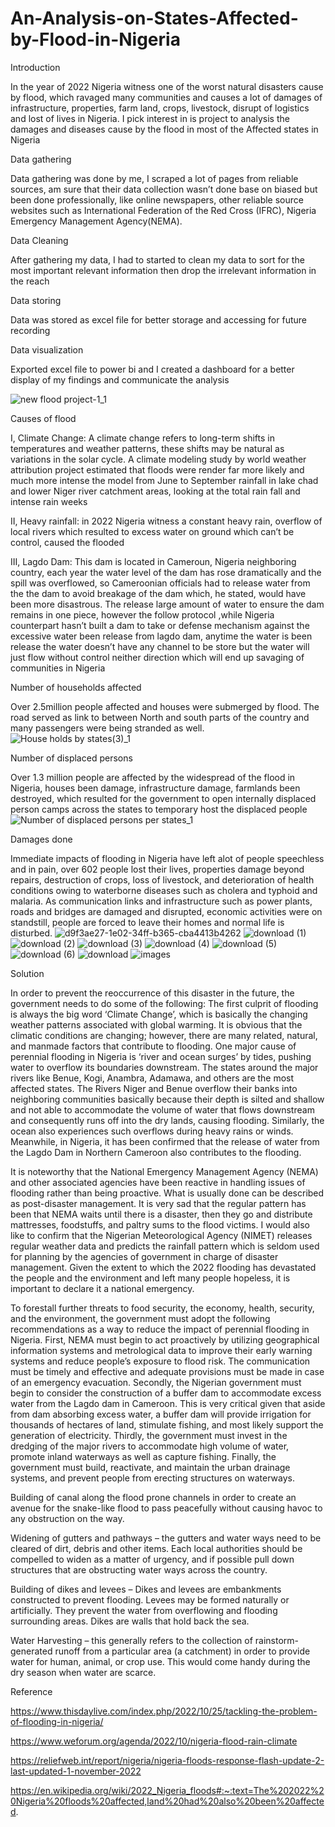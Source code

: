 # An-Analysis-on-States-Affected-by-Flood-in-Nigeria
Introduction

In the year of 2022 Nigeria witness one of the worst natural disasters cause by flood, which ravaged many communities and causes a lot of damages of infrastructure, properties, farm land, crops, livestock, disrupt of logistics and lost of lives in Nigeria.
I pick interest in is project to analysis the damages and diseases cause by the flood in most of the Affected states in Nigeria 

Data gathering

Data gathering was done by me, I scraped a lot of pages from reliable sources, am sure that their data collection wasn’t done base on biased but been done professionally, like online newspapers, other reliable source websites such as International Federation of the Red Cross (IFRC), Nigeria Emergency Management Agency(NEMA).

Data Cleaning

After gathering my data, I had to started to clean my data to sort for the most important relevant information then drop the irrelevant information in the reach

Data storing 

Data was stored as excel file for better storage and accessing for future recording

Data visualization 

Exported excel file to power bi and I created a dashboard for a better display of my findings and communicate the analysis

![new flood project-1_1](https://user-images.githubusercontent.com/116484191/209190215-ebd65fce-ad03-42fa-843a-d44fbb39beaa.jpg)

Causes of flood

I, Climate Change:
A climate change refers to long-term shifts in temperatures and weather patterns, these shifts may be natural as variations in the solar cycle.
  A climate modeling study by world weather attribution project estimated that floods were render far more likely and much more intense the model from June to September rainfall in lake chad and lower Niger river catchment areas, looking at the total rain fall and intense rain weeks

II, Heavy rainfall: 
in 2022 Nigeria witness a constant heavy rain, overflow of local rivers which resulted to excess water on ground which can’t be control, caused the flooded

III, Lagdo Dam: 
This dam is located in Cameroun, Nigeria neighboring country, each year the water level of the dam has rose dramatically and the spill was overflowed, so Cameroonian officials had to release water from the the dam to avoid breakage of the dam which, he stated, would have been more disastrous. The release large amount of water to ensure the dam remains in one piece, however the follow protocol ,while Nigeria counterpart hasn’t built a dam to take or defense mechanism against the excessive water been release from lagdo dam, anytime the water is been release the water doesn’t have any channel to be store but the water will just flow without control neither direction which will end up savaging of communities in Nigeria

Number of households affected

Over 2.5million people affected and houses were submerged by flood. The road served as link to between North and south parts of the country and many passengers were being stranded as well.
![House holds by states(3)_1](https://user-images.githubusercontent.com/116484191/209191375-1a6579a2-eafe-49d9-8a80-a8f02efe8e34.jpg)

Number of displaced persons 

Over 1.3 million people are affected by the widespread of the flood in Nigeria, houses been damage, infrastructure damage, farmlands been destroyed, which resulted for the government to open internally displaced person camps across the states to temporary host the displaced people
![Number of displaced persons per states_1](https://user-images.githubusercontent.com/116484191/209192047-4b33902f-eff2-4952-b162-9e0ce2cb3f11.jpg)

Damages done

Immediate impacts of flooding in Nigeria have left alot of people speechless and in pain, over 602 people lost their lives, properties damage beyond repairs, destruction of crops, loss of livestock, and deterioration of health conditions owing to waterborne diseases such as cholera and typhoid and malaria. As communication links and infrastructure such as power plants, roads and bridges are damaged and disrupted, economic activities were on standstill, people are forced to leave their homes and normal life is disturbed.
![d9f3ae27-1e02-34ff-b365-cba4413b4262](https://user-images.githubusercontent.com/116484191/209201912-ded2ab33-a123-4041-b2f0-4829a345104e.jpg)
![download (1)](https://user-images.githubusercontent.com/116484191/209201916-02d7771d-b2fc-46be-bdbe-3e1c8c960e00.jpg)
![download (2)](https://user-images.githubusercontent.com/116484191/209201919-cd501e95-5d08-469d-8cd8-2ca5a0a42489.jpg)
![download (3)](https://user-images.githubusercontent.com/116484191/209201921-e76b0a91-aa75-491c-a5b2-47d2b4433639.jpg)
![download (4)](https://user-images.githubusercontent.com/116484191/209201926-df563073-a065-4fd3-b64f-47200c9fa93c.jpg)
![download (5)](https://user-images.githubusercontent.com/116484191/209201931-15d429f9-e49b-468c-b7ab-961415cfd516.jpg)
![download (6)](https://user-images.githubusercontent.com/116484191/209201935-b03ce334-c7ac-4955-bec2-ca3f1cf7930d.jpg)
![download](https://user-images.githubusercontent.com/116484191/209201936-6ad92c88-d414-4de3-8b4f-1176ec074dd7.jpg)
![images](https://user-images.githubusercontent.com/116484191/209201937-d97fd5a5-e0e4-4034-96a3-5d6d6ae6b3ff.jpg)

Solution


In order to prevent the reoccurrence of this disaster in the future, the government needs to do some of the following:
The first culprit of flooding is always the big word ‘Climate Change’, which is basically the changing weather patterns associated with global warming. It is obvious that the climatic conditions are changing; however, there are many related, natural, and manmade factors that contribute to flooding. One major cause of perennial flooding in Nigeria is ‘river and ocean surges’ by tides, pushing water to overflow its boundaries downstream. The states around the major rivers like Benue, Kogi, Anambra, Adamawa, and others are the most affected states. The Rivers Niger and Benue overflow their banks into neighboring communities basically because their depth is silted and shallow and not able to accommodate the volume of water that flows downstream and consequently runs off into the dry lands, causing flooding. Similarly, the ocean also experiences such overflows during heavy rains or winds. Meanwhile, in Nigeria, it has been confirmed that the release of water from the Lagdo Dam in Northern Cameroon also contributes to the flooding.

It is noteworthy that the National Emergency Management Agency (NEMA) and other associated agencies have been reactive in handling issues of flooding rather than being proactive. What is usually done can be described as post-disaster management. It is very sad that the regular pattern has been that NEMA waits until there is a disaster, then they go and distribute mattresses, foodstuffs, and paltry sums to the flood victims. I would also like to confirm that the Nigerian Meteorological Agency (NIMET) releases regular weather data and predicts the rainfall pattern which is seldom used for planning by the agencies of government in charge of disaster management. Given the extent to which the 2022 flooding has devastated the people and the environment and left many people hopeless, it is important to declare it a national emergency.

To forestall further threats to food security, the economy, health, security, and the environment, the government must adopt the following recommendations as a way to reduce the impact of perennial flooding in Nigeria. First, NEMA must begin to act proactively by utilizing geographical information systems and metrological data to improve their early warning systems and reduce people’s exposure to flood risk. The communication must be timely and effective and adequate provisions must be made in case of an emergency evacuation. Secondly, the Nigerian government must begin to consider the construction of a buffer dam to accommodate excess water from the Lagdo dam in Cameroon. This is very critical given that aside from dam absorbing excess water, a buffer dam will provide irrigation for thousands of hectares of land, stimulate fishing, and most likely support the generation of electricity. Thirdly, the government must invest in the dredging of the major rivers to accommodate high volume of water, promote inland waterways as well as capture fishing. Finally, the government must build, reactivate, and maintain the urban drainage systems, and prevent people from erecting structures on waterways.
	
  Building of canal along the flood prone channels in order to create an avenue for the snake-like flood to pass peacefully without causing havoc to any obstruction on the way.
	
  Widening of gutters and pathways – the gutters and water ways need to be cleared of dirt, debris and other items. Each local authorities should be compelled to widen as a matter of urgency, and if possible pull down structures that are obstructing water ways across the country.
	
  Building of dikes and levees – Dikes and levees are embankments constructed to prevent flooding. Levees may be formed naturally or artificially. They prevent the water from overflowing and flooding surrounding areas. Dikes are walls that hold back the sea.
	
  Water Harvesting – this generally refers to the collection of rainstorm-generated runoff from a particular area (a catchment) in order to provide water for human, animal, or crop use. This would come handy during the dry season when water are scarce.

Reference

https://www.thisdaylive.com/index.php/2022/10/25/tackling-the-problem-of-flooding-in-nigeria/

https://www.weforum.org/agenda/2022/10/nigeria-flood-rain-climate

https://reliefweb.int/report/nigeria/nigeria-floods-response-flash-update-2-last-updated-1-november-2022

https://en.wikipedia.org/wiki/2022_Nigeria_floods#:~:text=The%202022%20Nigeria%20floods%20affected,land%20had%20also%20been%20affected.


